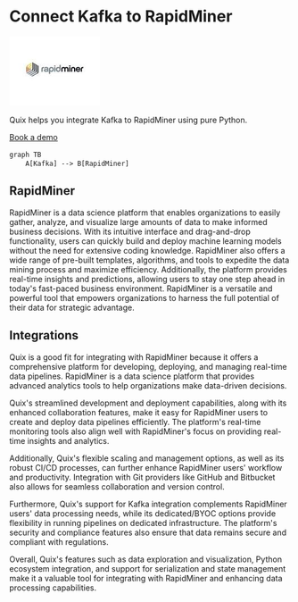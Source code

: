 # Connect Kafka to RapidMiner

![](./images/logo_1.jpg)

Quix helps you integrate Kafka to RapidMiner using pure Python.

<div>
<a class="md-button md-button--primary" href="https://share.hsforms.com/1iW0TmZzKQMChk0lxd_tGiw4yjw2?__hstc=175542013.2303933fbd746c0ac86d9ccbe9bc9100.1728383268831.1729603416735.1729620918855.31&__hssc=175542013.1.1729620918855&__hsfp=2132701734" target="_blank" style="margin-right:.5rem;">Book a demo</a>
<br/>
</div>

```mermaid
graph TB
    A[Kafka] --> B[RapidMiner]
```

## RapidMiner

RapidMiner is a data science platform that enables organizations to easily gather, analyze, and visualize large amounts of data to make informed business decisions. With its intuitive interface and drag-and-drop functionality, users can quickly build and deploy machine learning models without the need for extensive coding knowledge. RapidMiner also offers a wide range of pre-built templates, algorithms, and tools to expedite the data mining process and maximize efficiency. Additionally, the platform provides real-time insights and predictions, allowing users to stay one step ahead in today's fast-paced business environment. RapidMiner is a versatile and powerful tool that empowers organizations to harness the full potential of their data for strategic advantage.

## Integrations

Quix is a good fit for integrating with RapidMiner because it offers a comprehensive platform for developing, deploying, and managing real-time data pipelines. RapidMiner is a data science platform that provides advanced analytics tools to help organizations make data-driven decisions.

Quix's streamlined development and deployment capabilities, along with its enhanced collaboration features, make it easy for RapidMiner users to create and deploy data pipelines efficiently. The platform's real-time monitoring tools also align well with RapidMiner's focus on providing real-time insights and analytics.

Additionally, Quix's flexible scaling and management options, as well as its robust CI/CD processes, can further enhance RapidMiner users' workflow and productivity. Integration with Git providers like GitHub and Bitbucket also allows for seamless collaboration and version control.

Furthermore, Quix's support for Kafka integration complements RapidMiner users' data processing needs, while its dedicated/BYOC options provide flexibility in running pipelines on dedicated infrastructure. The platform's security and compliance features also ensure that data remains secure and compliant with regulations.

Overall, Quix's features such as data exploration and visualization, Python ecosystem integration, and support for serialization and state management make it a valuable tool for integrating with RapidMiner and enhancing data processing capabilities.

